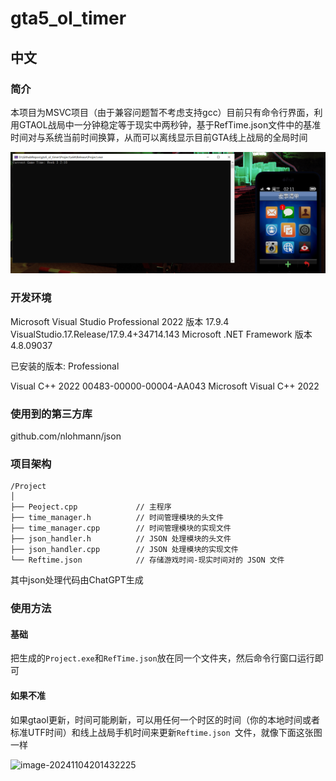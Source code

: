 # gta5_ol_timer

## 中文

### 简介

本项目为MSVC项目（由于兼容问题暂不考虑支持gcc）目前只有命令行界面，利用GTAOL战局中一分钟稳定等于现实中两秒钟，基于RefTime.json文件中的基准时间对与系统当前时间换算，从而可以离线显示目前GTA线上战局的全局时间

![image-20241104200517461](https://raw.githubusercontent.com/Goplush/gta5_ol_timer/refs/heads/main/assets/image-20241104200517461.png)





### 开发环境

Microsoft Visual Studio Professional 2022
版本 17.9.4
VisualStudio.17.Release/17.9.4+34714.143
Microsoft .NET Framework
版本 4.8.09037

已安装的版本: Professional

Visual C++ 2022   00483-00000-00004-AA043
Microsoft Visual C++ 2022

### 使用到的第三方库

github.com/nlohmann/json



### 项目架构

```
/Project
│
├── Peoject.cpp             // 主程序
├── time_manager.h          // 时间管理模块的头文件
├── time_manager.cpp        // 时间管理模块的实现文件
├── json_handler.h          // JSON 处理模块的头文件
├── json_handler.cpp        // JSON 处理模块的实现文件
└── Reftime.json            // 存储游戏时间-现实时间对的 JSON 文件
```

其中json处理代码由ChatGPT生成





### 使用方法

#### 基础

把生成的`Project.exe`和`RefTime.json`放在同一个文件夹，然后命令行窗口运行即可

#### 如果不准

如果gtaol更新，时间可能刷新，可以用任何一个时区的时间（你的本地时间或者标准UTF时间）和线上战局手机时间来更新`Reftime.json `文件，就像下面这张图一样

![image-20241104201432225](D:\GithubRepos\gta5_ol_timer\assets\image-20241104201432225-1730723203801-5.png)

